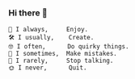 
### Hi there 👋

```
🤣 I always,     Enjoy.
🛠️ I usually,    Create.
🤓 I often,      Do quirky things.
🤕 I sometimes,  Make mistakes.
🙊 I rarely,     Stop talking.
🌞 I never,      Quit.
```

<!--
**laxary-man/laxary-man** is a ✨ _special_ ✨ repository because its `README.md` (this file) appears on your GitHub profile.

Here are some ideas to get you started:

- 🔭 I’m currently working on ...
- 🌱 I’m currently learning ...
- 👯 I’m looking to collaborate on ...
- 🤔 I’m looking for help with ...
- 💬 Ask me about ...
- 📫 How to reach me: ...
- 😄 Pronouns: ...
- ⚡ Fun fact: ...
-->
